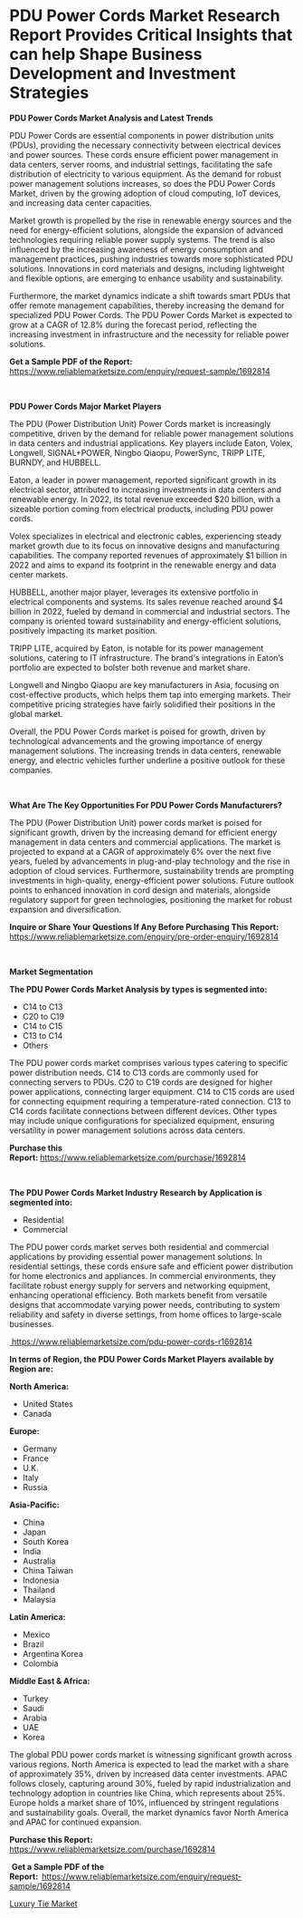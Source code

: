 <p><h1>PDU Power Cords Market Research Report Provides Critical Insights that can help Shape Business Development and Investment Strategies</h1></p><p><strong>PDU Power Cords Market Analysis and Latest Trends</strong></p>
<p><p>PDU Power Cords are essential components in power distribution units (PDUs), providing the necessary connectivity between electrical devices and power sources. These cords ensure efficient power management in data centers, server rooms, and industrial settings, facilitating the safe distribution of electricity to various equipment. As the demand for robust power management solutions increases, so does the PDU Power Cords Market, driven by the growing adoption of cloud computing, IoT devices, and increasing data center capacities.</p><p>Market growth is propelled by the rise in renewable energy sources and the need for energy-efficient solutions, alongside the expansion of advanced technologies requiring reliable power supply systems. The trend is also influenced by the increasing awareness of energy consumption and management practices, pushing industries towards more sophisticated PDU solutions. Innovations in cord materials and designs, including lightweight and flexible options, are emerging to enhance usability and sustainability. </p><p>Furthermore, the market dynamics indicate a shift towards smart PDUs that offer remote management capabilities, thereby increasing the demand for specialized PDU Power Cords. The PDU Power Cords Market is expected to grow at a CAGR of 12.8% during the forecast period, reflecting the increasing investment in infrastructure and the necessity for reliable power solutions.</p></p>
<p><strong>Get a Sample PDF of the Report:&nbsp;</strong> <a href="https://www.reliablemarketsize.com/enquiry/request-sample/1692814?utm_campaign=3348&utm_medium=2&utm_source=Github&utm_content=ia&utm_term=05042025&utm_id=pdu-power-cords">https://www.reliablemarketsize.com/enquiry/request-sample/1692814</a></p>
<p>&nbsp;</p>
<p><strong>PDU Power Cords Major Market Players</strong></p>
<p><p>The PDU (Power Distribution Unit) Power Cords market is increasingly competitive, driven by the demand for reliable power management solutions in data centers and industrial applications. Key players include Eaton, Volex, Longwell, SIGNAL+POWER, Ningbo Qiaopu, PowerSync, TRIPP LITE, BURNDY, and HUBBELL.</p><p>Eaton, a leader in power management, reported significant growth in its electrical sector, attributed to increasing investments in data centers and renewable energy. In 2022, its total revenue exceeded $20 billion, with a sizeable portion coming from electrical products, including PDU power cords.</p><p>Volex specializes in electrical and electronic cables, experiencing steady market growth due to its focus on innovative designs and manufacturing capabilities. The company reported revenues of approximately $1 billion in 2022 and aims to expand its footprint in the renewable energy and data center markets.</p><p>HUBBELL, another major player, leverages its extensive portfolio in electrical components and systems. Its sales revenue reached around $4 billion in 2022, fueled by demand in commercial and industrial sectors. The company is oriented toward sustainability and energy-efficient solutions, positively impacting its market position.</p><p>TRIPP LITE, acquired by Eaton, is notable for its power management solutions, catering to IT infrastructure. The brand's integrations in Eaton’s portfolio are expected to bolster both revenue and market share.</p><p>Longwell and Ningbo Qiaopu are key manufacturers in Asia, focusing on cost-effective products, which helps them tap into emerging markets. Their competitive pricing strategies have fairly solidified their positions in the global market.</p><p>Overall, the PDU Power Cords market is poised for growth, driven by technological advancements and the growing importance of energy management solutions. The increasing trends in data centers, renewable energy, and electric vehicles further underline a positive outlook for these companies.</p></p>
<p>&nbsp;</p>
<p><strong>What Are The Key Opportunities For PDU Power Cords Manufacturers?</strong></p>
<p><p>The PDU (Power Distribution Unit) power cords market is poised for significant growth, driven by the increasing demand for efficient energy management in data centers and commercial applications. The market is projected to expand at a CAGR of approximately 6% over the next five years, fueled by advancements in plug-and-play technology and the rise in adoption of cloud services. Furthermore, sustainability trends are prompting investments in high-quality, energy-efficient power solutions. Future outlook points to enhanced innovation in cord design and materials, alongside regulatory support for green technologies, positioning the market for robust expansion and diversification.</p></p>
<p><strong>Inquire or Share Your Questions If Any Before Purchasing This Report:</strong> <a href="https://www.reliablemarketsize.com/enquiry/pre-order-enquiry/1692814?utm_campaign=3348&utm_medium=2&utm_source=Github&utm_content=ia&utm_term=05042025&utm_id=pdu-power-cords">https://www.reliablemarketsize.com/enquiry/pre-order-enquiry/1692814</a></p>
<p>&nbsp;</p>
<p><strong>Market Segmentation</strong></p>
<p><strong>The PDU Power Cords Market Analysis by types is segmented into:</strong></p>
<p><ul><li>C14 to C13</li><li>C20 to C19</li><li>C14 to C15</li><li>C13 to C14</li><li>Others</li></ul></p>
<p><p>The PDU power cords market comprises various types catering to specific power distribution needs. C14 to C13 cords are commonly used for connecting servers to PDUs. C20 to C19 cords are designed for higher power applications, connecting larger equipment. C14 to C15 cords are used for connecting equipment requiring a temperature-rated connection. C13 to C14 cords facilitate connections between different devices. Other types may include unique configurations for specialized equipment, ensuring versatility in power management solutions across data centers.</p></p>
<p><strong>Purchase this Report:&nbsp;</strong><a href="https://www.reliablemarketsize.com/purchase/1692814?utm_campaign=3348&utm_medium=2&utm_source=Github&utm_content=ia&utm_term=05042025&utm_id=pdu-power-cords">https://www.reliablemarketsize.com/purchase/1692814</a></p>
<p>&nbsp;</p>
<p><strong>The PDU Power Cords Market Industry Research by Application is segmented into:</strong></p>
<p><ul><li>Residential</li><li>Commercial</li></ul></p>
<p><p>The PDU power cords market serves both residential and commercial applications by providing essential power management solutions. In residential settings, these cords ensure safe and efficient power distribution for home electronics and appliances. In commercial environments, they facilitate robust energy supply for servers and networking equipment, enhancing operational efficiency. Both markets benefit from versatile designs that accommodate varying power needs, contributing to system reliability and safety in diverse settings, from home offices to large-scale businesses.</p></p>
<p><a href="https://www.reliablemarketsize.com/pdu-power-cords-r1692814?utm_campaign=3348&utm_medium=2&utm_source=Github&utm_content=ia&utm_term=05042025&utm_id=pdu-power-cords">&nbsp;https://www.reliablemarketsize.com/pdu-power-cords-r1692814</a></p>
<p><strong>In terms of Region, the PDU Power Cords Market Players available by Region are:</strong></p>
<p>
    <p> <strong> North America: </strong>
        <ul>
            <li>United States</li>
            <li>Canada</li>
        </ul>
        </p> 
    <p> <strong> Europe: </strong>
        <ul>
            <li>Germany</li>
            <li>France</li>
            <li>U.K.</li>
            <li>Italy</li>
            <li>Russia</li>
        </ul>
        </p> 
    <p> <strong> Asia-Pacific: </strong>
        <ul>
            <li>China</li>
            <li>Japan</li>
            <li>South Korea</li>
            <li>India</li>
            <li>Australia</li>
            <li>China Taiwan</li>
            <li>Indonesia</li>
            <li>Thailand</li>
            <li>Malaysia</li>
        </ul>
        </p> 
    <p> <strong> Latin America: </strong>
        <ul>
            <li>Mexico</li>
            <li>Brazil</li>
            <li>Argentina Korea</li>
            <li>Colombia</li>
        </ul>
        </p> 
    <p> <strong> Middle East & Africa: </strong>
        <ul>
            <li>Turkey</li>
            <li>Saudi</li>
            <li>Arabia</li>
            <li>UAE</li>
            <li>Korea</li>
        </ul>
    </p>
    </p>
<p><p>The global PDU power cords market is witnessing significant growth across various regions. North America is expected to lead the market with a share of approximately 35%, driven by increased data center investments. APAC follows closely, capturing around 30%, fueled by rapid industrialization and technology adoption in countries like China, which represents about 25%. Europe holds a market share of 10%, influenced by stringent regulations and sustainability goals. Overall, the market dynamics favor North America and APAC for continued expansion.</p></p>
<p><strong>Purchase this Report: </strong><a href="https://www.reliablemarketsize.com/purchase/1692814?utm_campaign=3348&utm_medium=2&utm_source=Github&utm_content=ia&utm_term=05042025&utm_id=pdu-power-cords">https://www.reliablemarketsize.com/purchase/1692814</a></p>
<p>&nbsp;<strong>Get a Sample PDF of the Report:&nbsp;&nbsp;</strong><a href="https://www.reliablemarketsize.com/enquiry/request-sample/1692814?utm_campaign=3348&utm_medium=2&utm_source=Github&utm_content=ia&utm_term=05042025&utm_id=pdu-power-cords">https://www.reliablemarketsize.com/enquiry/request-sample/1692814</a></p>
<p><strong></strong></p>
<p><p><a href="https://github.com/peggiputra7o/Market-Research-Report-List-1/blob/main/luxury-tie-market.md?utm_campaign=3348&utm_medium=2&utm_source=Github&utm_content=ia&utm_term=05042025&utm_id=pdu-power-cords">Luxury Tie Market</a></p></p>
